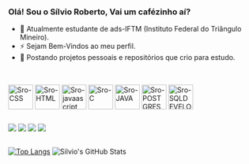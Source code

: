 ### Olá! Sou o Sílvio Roberto, Vai um cafézinho aí?

- 🤞  Atualmente estudante de ads-IFTM (Instituto Federal do Triângulo Mineiro).
- ⚡ Sejam Bem-Vindos ao meu perfil.
- 🎈 Postando projetos pessoais e repositórios que crio para estudo.

##
<div style="display: inline_block"><br>
  <img align="center" alt="Sro-CSS" height="50" width="50" src="https://cdn.jsdelivr.net/gh/devicons/devicon/icons/css3/css3-original.svg">
  <img align="center" alt="Sro-HTML" height="50" width="50" src="https://cdn.jsdelivr.net/gh/devicons/devicon/icons/html5/html5-original.svg">
  <img align="center" alt="Sro-javaascript" height="50" width="50" src="https://cdn.jsdelivr.net/gh/devicons/devicon/icons/javascript/javascript-original.svg">
  <img align="center" alt="Sro-C" height="50" width="50" src = "https://img.icons8.com/color/480/c-programming.png">
  <img align="center" alt="Sro-JAVA" height="50" width="50" src="https://cdn.jsdelivr.net/gh/devicons/devicon/icons/java/java-original.svg">
  <img align="center" alt="Sro-POSTGRESQL" height="50" width="50" src="https://cdn.jsdelivr.net/gh/devicons/devicon/icons/postgresql/postgresql-original.svg">
  <img align="center" alt="Sro-SQLDEVELOPER" height="50" width="50" src="https://cdn.jsdelivr.net/gh/devicons/devicon/icons/sqldeveloper/sqldeveloper-original.svg">
</div>
  
##
<div>
   <a href="https://www.instagram.com/s_robertocs/" target="_blank"><img src="https://img.shields.io/badge/-Instagram-%23E4405F?style=for-the-badge&logo=instagram&logoColor=white" target="_blank"></a>
   <a href="https://api.whatsapp.com/send?phone=5534996343432&text=%F0%9F%91%8C" target="_blank"><img src="https://img.shields.io/badge/WhatsApp-25D366?style=for-the-badge&logo=whatsapp&logoColor=white" target="_blank"></a>
   <a href = "mailto:sousasilvio441@gmail.com"><img src="https://img.shields.io/badge/-Gmail-%23333?style=for-the-badge&logo=gmail&logoColor=white" target="_blank"></a>
   <a href="https://www.linkedin.com/in/s%C3%ADlvio-roberto-da-cruz-e-sousa-087209243/" target="_blank"><img src="https://img.shields.io/badge/-LinkedIn-%230077B5?style=for-the-badge&logo=linkedin&logoColor=white" target="_blank"></a>
</div>

##

[![Top Langs](https://github-readme-stats.vercel.app/api/top-langs/?username=Srobertocs&layout=compact&theme=dark)](https://github.com/Srobertocs)
![Silvio's GitHub Stats](https://github-readme-stats.vercel.app/api?username=Srobertocs&show_icons=true&theme=dark)
